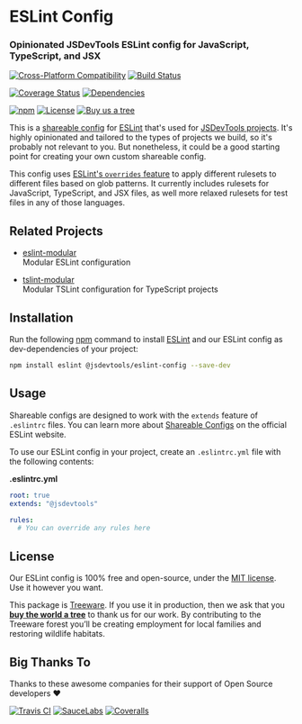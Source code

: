 ESLint Config
==============================================
### Opinionated JSDevTools ESLint config for JavaScript, TypeScript, and JSX

[![Cross-Platform Compatibility](https://jstools.dev/img/badges/os-badges.svg)](https://github.com/JS-DevTools/eslint-config/actions)
[![Build Status](https://github.com/JS-DevTools/eslint-config/workflows/CI-CD/badge.svg)](https://github.com/JS-DevTools/eslint-config/actions)

[![Coverage Status](https://coveralls.io/repos/github/JS-DevTools/eslint-config2/badge.svg?branch=master)](https://coveralls.io/github/JS-DevTools/eslint-config2)
[![Dependencies](https://david-dm.org/JS-DevTools/eslint-config.svg)](https://david-dm.org/JS-DevTools/eslint-config)

[![npm](https://img.shields.io/npm/v/@jsdevtools/eslint-config.svg)](https://www.npmjs.com/package/@jsdevtools/eslint-config)
[![License](https://img.shields.io/npm/l/@jsdevtools/eslint-config.svg)](LICENSE)
[![Buy us a tree](https://img.shields.io/badge/Treeware-%F0%9F%8C%B3-lightgreen)](https://plant.treeware.earth/JS-DevTools/eslint-config)


This is a [shareable config](https://eslint.org/docs/developer-guide/shareable-configs) for [ESLint](https://eslint.org/) that's used for [JSDevTools projects](https://jstools.dev).  It's highly opinionated and tailored to the types of projects we build, so it's probably not relevant to you.  But nonetheless, it could be a good starting point for creating your own custom shareable config.

This config uses [ESLint's `overrides` feature](https://eslint.org/docs/user-guide/configuring#configuration-based-on-glob-patterns) to apply different rulesets to different files based on glob patterns.  It currently includes rulesets for JavaScript, TypeScript, and JSX files, as well more relaxed rulesets for test files in any of those languages.



Related Projects
-----------------------
- [eslint-modular](https://jstools.dev/eslint-modular/)<br>
  Modular ESLint configuration

- [tslint-modular](https://jstools.dev/tslint-modular/)<br>
  Modular TSLint configuration for TypeScript projects



Installation
-----------------------
Run the following [npm](https://docs.npmjs.com/about-npm/) command to install [ESLint](https://eslint.org/) and our ESLint config as dev-dependencies of your project:

```bash
npm install eslint @jsdevtools/eslint-config --save-dev
```



Usage
-----------------------
Shareable configs are designed to work with the `extends` feature of `.eslintrc` files. You can learn more about
[Shareable Configs](https://eslint.org/docs/developer-guide/shareable-configs) on the official ESLint website.

To use our ESLint config in your project, create an `.eslintrc.yml` file with the following contents:

**.eslintrc.yml**
```yaml
root: true
extends: "@jsdevtools"

rules:
  # You can override any rules here
```



License
--------------------------
Our ESLint config is 100% free and open-source, under the [MIT license](LICENSE). Use it however you want.

This package is [Treeware](http://treeware.earth). If you use it in production, then we ask that you [**buy the world a tree**](https://plant.treeware.earth/JS-DevTools/eslint-config) to thank us for our work. By contributing to the Treeware forest you’ll be creating employment for local families and restoring wildlife habitats.



Big Thanks To
--------------------------
Thanks to these awesome companies for their support of Open Source developers ❤

[![Travis CI](https://jstools.dev/img/badges/travis-ci.svg)](https://travis-ci.com)
[![SauceLabs](https://jstools.dev/img/badges/sauce-labs.svg)](https://saucelabs.com)
[![Coveralls](https://jstools.dev/img/badges/coveralls.svg)](https://coveralls.io)
